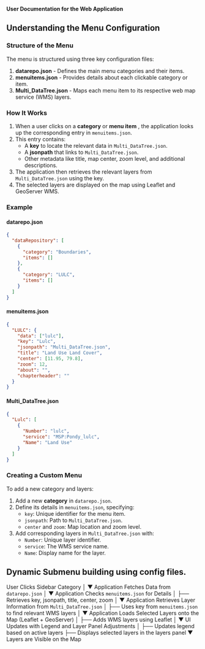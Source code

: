 **User Documentation for the Web Application**
## Understanding the  Menu Configuration

### Structure of the  Menu
The  menu is structured using three key configuration files:

1. **datarepo.json** - Defines the main menu categories and their items.
2. **menuitems.json** - Provides details about each clickable category or item.
3. **Multi_DataTree.json** - Maps each menu item to its respective web map service (WMS) layers.

### How It Works
1. When a user clicks on a **category** or **menu item** , the application looks up the corresponding entry in `menuitems.json`.
2. This entry contains:
   - A **key** to locate the relevant data in `Multi_DataTree.json`.
   - A **jsonpath** that links to `Multi_DataTree.json`.
   - Other metadata like title, map center, zoom level, and additional descriptions.
3. The application then retrieves the relevant layers from `Multi_DataTree.json` using the key.
4. The selected layers are displayed on the map using Leaflet and GeoServer WMS.

### Example
#### **datarepo.json**
```json
{
  "dataRepository": [
    {
      "category": "Boundaries",
      "items": []
    },
    {
      "category": "LULC",
      "items": []
    }
  ]
}
```

#### **menuitems.json**
```json
{
  "LULC": {
    "data": ["lulc"],
    "key": "Lulc",
    "jsonpath": "Multi_DataTree.json",
    "title": "Land Use Land Cover",
    "center": [11.95, 79.8],
    "zoom": 12,
    "about": "",
    "chapterheader": ""
  }
}
```

#### **Multi_DataTree.json**
```json
{
  "Lulc": [
    {
      "Number": "lulc",
      "service": "MSP:Pondy_lulc",
      "Name": "Land Use"
    }
  ]
}
```

### Creating a Custom  Menu
To add a new category and layers:
1. Add a new **category** in `datarepo.json`.
2. Define its details in `menuitems.json`, specifying:
   - `key`: Unique identifier for the menu item.
   - `jsonpath`: Path to `Multi_DataTree.json`.
   - `center` and `zoom`: Map location and zoom level.
3. Add corresponding layers in `Multi_DataTree.json` with:
   - `Number`: Unique layer identifier.
   - `service`: The WMS service name.
   - `Name`: Display name for the layer.

## Dynamic Submenu building using config files.

User Clicks Sidebar Category
       │
       ▼
Application Fetches Data from `datarepo.json`
       │
       ▼
Application Checks `menuitems.json` for Details
       │
       ├── Retrieves key, jsonpath, title, center, zoom
       │
       ▼
Application Retrieves Layer Information from `Multi_DataTree.json`
       │
       ├── Uses key from `menuitems.json` to find relevant WMS layers
       │
       ▼
Application Loads Selected Layers onto the Map (Leaflet + GeoServer)
       │
       ├── Adds WMS layers using Leaflet
       │
       ▼
UI Updates with Legend and Layer Panel Adjustments
       │
       ├── Updates legend based on active layers
       ├── Displays selected layers in the layers panel
       ▼
Layers are Visible on the Map